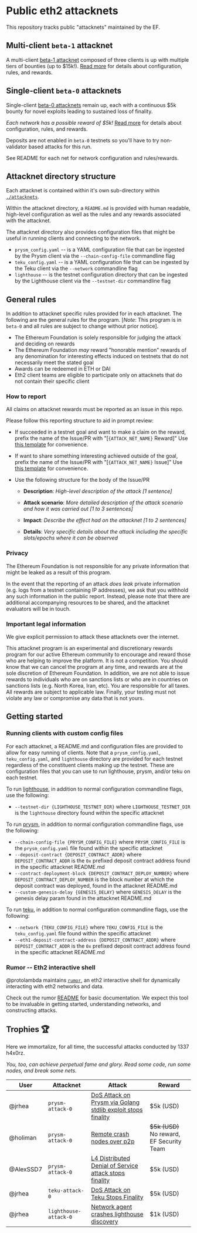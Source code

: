 # Public eth2 attacknets

This repository tracks public "attacknets" maintained by the EF.

## Multi-client `beta-1` attacknet

A multi-client [beta-1 attacknet](./attacknets/beta-1) composed of three
clients is up with multiple tiers of bounties (up to $15k!). [Read more](./attacknets/beta-1)
for details about configuration, rules, and rewards.

## Single-client `beta-0` attacknets

Single-client [beta-0 attacknets](./attacknets/beta-0) remain up, each with a continuous $5k bounty
for novel exploits leading to sustained loss of finality.

_Each network has a possible reward of $5k!_ [Read more](./attacknets/beta-0)
for details about configuration, rules, and rewards.

Deposits are not enabled in `beta-0` testnets so you'll have to try
non-validator based attacks for this run.

See README for each net for network configuration and rules/rewards.

## Attacknet directory structure

Each attacknet is contained within it's own sub-directory within [`./attacknets`](./attacknets).

Within the attacknet directory, a `README.md` is provided with human
readable, high-level configuration as well as the rules and any rewards
associated with the attacknet.

The attacknet directory also provides configuration files that might be useful
in running clients and connecting to the network.

* `prysm_config.yaml` -- is a YAML configuration file that can be ingested by
  the Prysm client via the `--chain-config-file` commandline flag
* `teku_config.yaml` -- is a YAML configuration file that can be ingested by
  the Teku client via the `--network` commandline flag
* `lighthouse` -- is the testnet configuration directory that can be
  ingested by the Lighthouse client via the `--testnet-dir` commandline flag

## General rules

In addition to attacknet specific rules provided for in each attacknet. The
following are the general rules for the program. [_Note_: This program is in `beta-0`
and all rules are subject to change without prior notice].

* The Ethereum Foundation is solely responsible for judging the attack and deciding on rewards
* The Ethereum Foundation _may_ reward "honorable mention" rewards of any
  denomination for interesting effects induced on testnets that do not
  necessarily meet the stated goal
* Awards can be redeemed in ETH or DAI
* Eth2 client teams are eligible to participate only on attacknets that do not contain their specific client

### How to report

All claims on attacknet rewards must be reported as an issue in this repo.

Please follow this reporting structure to aid in prompt review:

* If succeeded in a testnet goal and want to make a claim on the reward, prefix the name of the Issue/PR with "[`{ATTACK_NET_NAME}` Reward]"
  Use [this template](https://github.com/ethereum/public-attacknets/issues/new?assignees=&labels=&template=attacknet-reward.md&title=%5BATTACKNET_NAME+Reward%5D)
  for convenience.
* If want to share something interesting achieved outside of the goal, prefix the name of the Issue/PR with "[`{ATTACK_NET_NAME}` Issue]"
  Use [this template](https://github.com/ethereum/public-attacknets/issues/new?assignees=&labels=&template=attacknet-issue.md&title=%5BATTACKNET_NAME+Issue%5D)
  for convenience.
* Use the following structure for the body of the Issue/PR

    * **Description**: _High-level description of the attack [1 sentence]_

    * **Attack scenario**: _More detailed description of the attack scenario and how it was carried out [1 to 3 sentences]_

    * **Impact**: _Describe the effect had on the attacknet [1 to 2 sentences]_

    * **Details**: _Very specific details about the attack including the specific slots/epochs where it can be observed_

### Privacy

The Ethereum Foundation is not responsible for any private information that might
be leaked as a result of this program.

In the event that the reporting of an attack _does leak_ private information
(e.g. logs from a testnet containing IP addresses), we ask that you withhold any such information in the public report.
Instead, please note that there are additional accompanying resources to be shared,
and the attacknet evaluators will be in touch.

### Important legal information

We give explicit permission to attack these attacknets over the internet.

This attacknet program is an experimental and discretionary rewards program for
our active Ethereum community to encourage and reward those who are helping
to improve the platform. It is not a competition. You should know that we can
cancel the program at any time, and rewards are at the sole discretion of Ethereum Foundation.
In addition, we are not able to issue rewards to individuals who are on sanctions
lists or who are in countries on sanctions lists (e.g. North Korea, Iran, etc).
You are responsible for all taxes. All rewards are subject to applicable law.
Finally, your testing must not violate any law or compromise any data that is not yours.

## Getting started

### Running clients with custom config files

For each attacknet, a README.md and configuration files are provided to allow
for easy running of clients. Note that a `prysm_config.yaml`, `teku_config.yaml`, and `lighthouse` directory
are provided for each testnet regardless of the constituent clients making up
the testnet. These are configuration files that you can use to run lighthouse,
prysm, and/or teku on each testnet.

To run [lighthouse](https://github.com/sigp/lighthouse/), in addition to normal
configuration commandline flags, use the following:
* `--testnet-dir {LIGHTHOUSE_TESTNET_DIR}` where `LIGHTHOUSE_TESTNET_DIR`
  is the `lighthouse` directory found within the specific attacknet

To run [prysm](https://github.com/prysmaticlabs/prysm/), in addition to normal
configuration commandline flags, use the following:
* `--chain-config-file {PRYSM_CONFIG_FILE}` where `PRYSM_CONFIG_FILE` is the
  `prysm_config.yaml` file found within the specific attacknet
* `--deposit-contract {DEPOSIT_CONTRACT_ADDR}` where `DEPOSIT_CONTRACT_ADDR` is
  the `0x` prefixed deposit contract address found in the specific attacknet
  README.md
* `--contract-deployment-block {DEPOSIT_CONTRACT_DEPLOY_NUMBER}` where `DEPOSIT_CONTRACT_DEPLOY_NUMBER` is
  the block number at which the deposit contract was deployed, found in the attacknet README.md
* `--custom-genesis-delay {GENESIS_DELAY}` where `GENESIS_DELAY` is
  the genesis delay param found in the attacknet README.md

To run [teku](https://github.com/pegasyseng/teku), in addition to normal configuration
commandline flags, use the following:
* `--network {TEKU_CONFIG_FILE}` where `TEKU_CONFIG_FILE` is the
  `teku_config.yaml` file found within the specific attacknet
* `--eth1-deposit-contract-address {DEPOSIT_CONTRACT_ADDR}` where `DEPOSIT_CONTRACT_ADDR` is
  the `0x` prefixed deposit contract address found in the specific attacknet
  README.md


### Rumor -- Eth2 interactive shell

@protolambda maintains [`rumor`](https://github.com/protolambda/rumor),
an eth2 interactive shell for dynamically interacting with eth2 networks and data.

Check out the rumor [README](https://github.com/protolambda/rumor) for basic
documentation. We expect this tool to be invaluable in getting started,
understanding networks, and constructing attacks.

## Trophies 🏆

Here we immortalize, for all time, the successful attacks conducted by 1337 h4x0rz.

_You, too, can achieve perpetual fame and glory. Read some code, run some nodes, and break some nets._

| User | Attacknet | Attack | Reward |
| ------------- | ---------- | ----------- | ---------- |
| @jrhea | `prysm-attack-0`| [DoS Attack on Prysm via Golang stdlib exploit stops finality](https://github.com/ethereum/public-attacknets/issues/12) | $5k (USD) |
| @holiman | `prysm-attack-0`| [Remote crash nodes over p2p](https://github.com/ethereum/public-attacknets/issues/11) | ~~$5k (USD)~~ No reward, EF Security Team |
| @AlexSSD7 | `prysm-attack-0`| [L4 Distributed Denial of Service attack stops finality](https://github.com/ethereum/public-attacknets/issues/9) | $5k (USD) |
| @jrhea | `teku-attack-0`| [DoS Attack on Teku Stops Finality](https://github.com/ethereum/public-attacknets/issues/7) | $5k (USD) |
| @jrhea | `lighthouse-attack-0`| [Network agent crashes lighthouse discovery](https://github.com/ethereum/public-attacknets/issues/4) | $1k (USD) |

